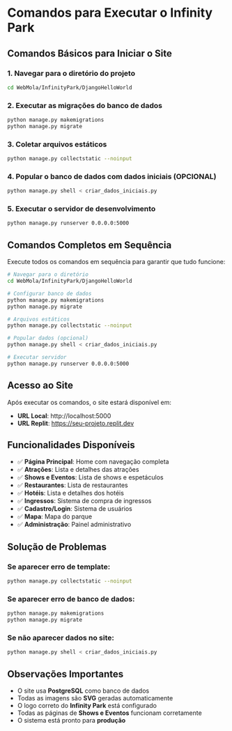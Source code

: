 # Comandos para Executar o Infinity Park

## Comandos Básicos para Iniciar o Site

### 1. Navegar para o diretório do projeto
```bash
cd WebMola/InfinityPark/DjangoHelloWorld
```

### 2. Executar as migrações do banco de dados
```bash
python manage.py makemigrations
python manage.py migrate
```

### 3. Coletar arquivos estáticos
```bash
python manage.py collectstatic --noinput
```

### 4. Popular o banco de dados com dados iniciais (OPCIONAL)
```bash
python manage.py shell < criar_dados_iniciais.py
```

### 5. Executar o servidor de desenvolvimento
```bash
python manage.py runserver 0.0.0.0:5000
```

## Comandos Completos em Sequência

Execute todos os comandos em sequência para garantir que tudo funcione:

```bash
# Navegar para o diretório
cd WebMola/InfinityPark/DjangoHelloWorld

# Configurar banco de dados
python manage.py makemigrations
python manage.py migrate

# Arquivos estáticos
python manage.py collectstatic --noinput

# Popular dados (opcional)
python manage.py shell < criar_dados_iniciais.py

# Executar servidor
python manage.py runserver 0.0.0.0:5000
```

## Acesso ao Site

Após executar os comandos, o site estará disponível em:
- **URL Local**: http://localhost:5000
- **URL Replit**: https://seu-projeto.replit.dev

## Funcionalidades Disponíveis

- ✅ **Página Principal**: Home com navegação completa
- ✅ **Atrações**: Lista e detalhes das atrações
- ✅ **Shows e Eventos**: Lista de shows e espetáculos
- ✅ **Restaurantes**: Lista de restaurantes
- ✅ **Hotéis**: Lista e detalhes dos hotéis
- ✅ **Ingressos**: Sistema de compra de ingressos
- ✅ **Cadastro/Login**: Sistema de usuários
- ✅ **Mapa**: Mapa do parque
- ✅ **Administração**: Painel administrativo

## Solução de Problemas

### Se aparecer erro de template:
```bash
python manage.py collectstatic --noinput
```

### Se aparecer erro de banco de dados:
```bash
python manage.py makemigrations
python manage.py migrate
```

### Se não aparecer dados no site:
```bash
python manage.py shell < criar_dados_iniciais.py
```

## Observações Importantes

- O site usa **PostgreSQL** como banco de dados
- Todas as imagens são **SVG** geradas automaticamente
- O logo correto do **Infinity Park** está configurado
- Todas as páginas de **Shows e Eventos** funcionam corretamente
- O sistema está pronto para **produção**